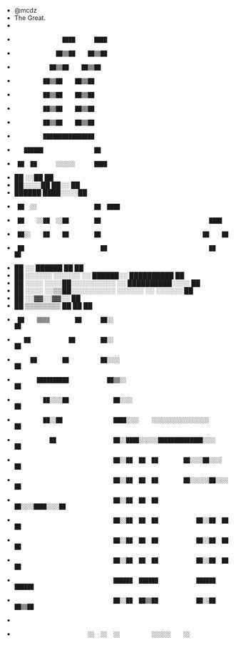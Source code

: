 - @mcdz
- The Great.
-
-                    ████      ████                                          
-                  ██▒▒██    ██▒▒██                                          
-                ██▒▒██    ██▒▒██                                            
-              ██▒▒██    ██▒▒██                                              
-              ██▒▒██    ██▒▒██                                              
-              ██▒▒██    ██▒▒██                                              
-              ██▒▒██    ██▒▒██                                              
-              ████████████████                                              
-        ██████                ██                                            
-      ██  ██      ░░░░░░      ████                                          
-    ██  ░░██                      ██                                        
-  ██░░░░██                    ██░░  ██                                      
-    ██████                    ████░░░░██                                    
-      ██  ░░                  ██  ████                                      
-      ██    ░░██  ░░██        ██                                  ████      
-      ██░░    ██    ██        ██                                ██    ██    
-      ██                        ██                                ██    ██  
-    ██                      ░░    ██████                          ██    ██  
-    ██            ░░░░░░    ░░░░░░  ░░  ██████░░        ██████████    ██    
-    ██            ░░░░  ░░░░██░░░░░░░░░░  ░░  ██████████░░░░        ██      
-    ██            ░░░░  ░░▒▒██░░░░░░░░░░  ░░░░░░  ░░  ░░░░░░          ██    
-    ██                  ░░▓▓░░▓▓░░                                    ██    
-    ██    ▒▒▒▒▒▒▒▒      ██      ██                                      ██  
-      ██    ▒▒▒▒        ██      ██░░                                    ██  
-        ██            ██        ██░░                                    ██  
-          ██        ██          ██░░░░                                  ██  
-            ██████████            ██▒▒░░                                ██  
-              ██░░░░██              ██░░░░                              ██  
-              ██░░██                ████░░░░    ░░░░░░░░░░░░░░░░░░      ██  
-                ██                  ██░░████░░░░░░██████████████░░░░    ██  
-                                    ██░░██  ██  ██        ██░░░░██░░░░  ██  
-                                    ██░░██  ██  ██        ██░░░░░░██░░░░  ██
-                                    ██░░██  ██  ██          ██░░░░████░░░░██
-                                    ██░░██  ██  ██            ██░░██  ██  ██
-                                    ██░░██  ██  ██            ██░░██  ██  ██
-                                    ██░░██  ██  ██            ██░░██  ██  ██
-                                    ██████  ██████            ██████  ██████
-                                    ██░░██  ██▒▒██            ██░░██  ██▒▒██
-                                                                            
-                            ░░  ░░  ░░          ░░░░░░    ░░                
